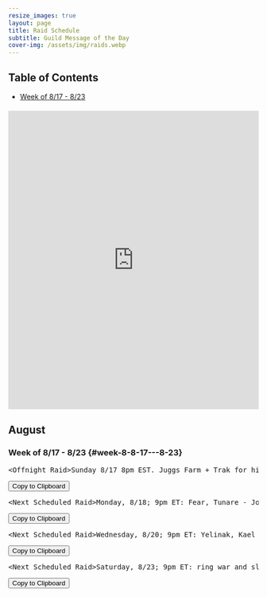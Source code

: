 ```yaml
---
resize_images: true
layout: page
title: Raid Schedule
subtitle: Guild Message of the Day
cover-img: /assets/img/raids.webp
---
```


## Table of Contents

- [Week of 8/17 - 8/23](#week-8-8-17---8-23)

<div class="calendar-container" style="margin: 20px 0;">
<iframe src="https://calendar.google.com/calendar/embed?src=66d83074080df7c55ea03673842f6e7b2c2f37ce0c38edf7137603c80e399802%40group.calendar.google.com&ctz=America%2FNew_York" 
style="border: 0" 
width="100%" 
height="600" 
frameborder="0" 
scrolling="no">
</iframe>
</div>


## August


### Week of 8/17 - 8/23 {#week-8-8-17---8-23}

<div class="copy-text-container"><pre class="copy-text-content" id="copy-box-b59me15ev">&lt;Offnight Raid&gt;Sunday 8/17 8pm EST. Juggs Farm + Trak for his tooths ( - Join us at formerglory.lol</pre><button class="copy-button" onclick="copyText('copy-box-b59me15ev')">Copy to Clipboard</button></div>

<div class="copy-text-container"><pre class="copy-text-content" id="copy-box-437wbaqf3">&lt;Next Scheduled Raid&gt;Monday, 8/18; 9pm ET: Fear, Tunare - Join us at formerglory.lol</pre><button class="copy-button" onclick="copyText('copy-box-437wbaqf3')">Copy to Clipboard</button></div>

<div class="copy-text-container"><pre class="copy-text-content" id="copy-box-ufglrw48h">&lt;Next Scheduled Raid&gt;Wednesday, 8/20; 9pm ET: Yelinak, Kael                                                                                                                                               •Friday, 8/22; 9pm ET: Klandi, Zlandi, Sontalak, HOT Clear, Dain, - Join us at formerglory.lol</pre><button class="copy-button" onclick="copyText('copy-box-ufglrw48h')">Copy to Clipboard</button></div>

<div class="copy-text-container"><pre class="copy-text-content" id="copy-box-edapvju5u">&lt;Next Scheduled Raid&gt;Saturday, 8/23; 9pm ET: ring war and sleepers tomb - Join us at formerglory.lol</pre><button class="copy-button" onclick="copyText('copy-box-edapvju5u')">Copy to Clipboard</button></div>

